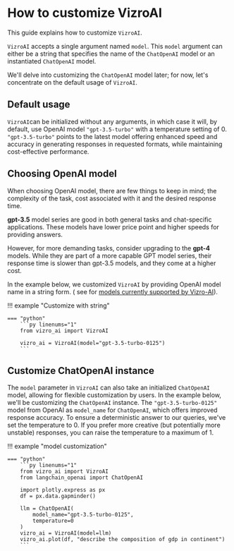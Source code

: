 # How to customize VizroAI

This guide explains how to customize `VizroAI`.

`VizroAI` accepts a single argument named `model`. This `model` argument can either be a string that specifies the name of the `ChatOpenAI` model or an instantiated `ChatOpenAI` model.

We'll delve into customizing the `ChatOpenAI` model later; for now, let's concentrate on the default usage of `VizroAI`.

## Default usage

`VizroAI`can be initialized without any arguments, in which case it will, by default, use OpenAI model `"gpt-3.5-turbo"` with a temperature setting of 0.
`"gpt-3.5-turbo"` points to the latest model offering enhanced speed and accuracy in generating responses in requested formats, while maintaining cost-effective performance.


## Choosing OpenAI model

When choosing OpenAI model, there are few things to keep in mind; the complexity of the task, cost associated with it and the desired response time.

**gpt-3.5** model series are good in both general tasks and chat-specific applications. These models have lower price point and higher speeds for providing answers.

However, for more demanding tasks, consider upgrading to the **gpt-4** models. While they are part of a more capable GPT model series, their response time is slower than gpt-3.5 models, and they come at a higher cost.

In the example below, we customized `VizroAI` by providing OpenAI model name in a string form. ( see for [models currently supported by Vizro-AI](../explanation/faq.md#which-llms-are-supported-by-vizro-ai)).

!!! example "Customize with string"

    === "python"
        ```py linenums="1"
        from vizro_ai import VizroAI

        vizro_ai = VizroAI(model="gpt-3.5-turbo-0125")
        ```

## Customize ChatOpenAI instance

The `model` parameter in `VizroAI` can also take an initialized `ChatOpenAI` model, allowing for flexible customization by users. In the example below, we'll be customizing the `ChatOpenAI` instance.
The `"gpt-3.5-turbo-0125"` model from OpenAI as `model_name` for `ChatOpenAI`, which offers improved response accuracy. To ensure a deterministic answer to our queries, we've set the temperature to 0.
If you prefer more creative (but potentially more unstable) responses, you can raise the temperature to a maximum of 1.


!!! example "model customization"

    === "python"
        ```py linenums="1"
        from vizro_ai import VizroAI
        from langchain_openai import ChatOpenAI

        import plotly.express as px
        df = px.data.gapminder()

        llm = ChatOpenAI(
            model_name="gpt-3.5-turbo-0125",
            temperature=0
        )
        vizro_ai = VizroAI(model=llm)
        vizro_ai.plot(df, "describe the composition of gdp in continent")
        ```
